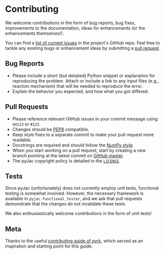 Contributing
============

We welcome contributions in the form of bug reports, bug fixes, improvements to the documentation, ideas for enhancements (or the enhancements themselves!).

You can find a [list of current issues](https://github.com/kyleniemeyer/pyJac/issues) in the project's GitHub repo. Feel free to tackle any existing bugs or enhancement ideas by submitting a [pull request](https://github.com/kyleniemeyer/pyJac/pulls).

Bug Reports
-----------

 * Please include a short (but detailed) Python snippet or explanation for reproducing the problem. Attach or include a link to any input files (e.g., reaction mechanism) that will be needed to reproduce the error.
 * Explain the behavior you expected, and how what you got differed.

Pull Requests
-------------

 * Please reference relevant GitHub issues in your commit message using `GH123` or `#123`.
 * Changes should be [PEP8](http://www.python.org/dev/peps/pep-0008/) compatible.
 * Keep style fixes to a separate commit to make your pull request more readable.
 * Docstrings are required and should follow the [NumPy style](http://sphinxcontrib-napoleon.readthedocs.io/en/latest/example_numpy.html#example-numpy).
 * When you start working on a pull request, start by creating a new branch pointing at the latest commit on [GitHub master](https://github.com/kyleniemeyer/pyJac/tree/master).
 * The pyJac copyright policy is detailed in the [`LICENSE`](https://github.com/kyleniemeyer/pyJac/blob/master/LICENSE).

Tests
-----

Since pyJac (unfortunately) does not currently employ unit tests, functional testing is somewhat involved. However, the necessary framework is available in `pyjac.functional_tester`, and we ask that pull requests demonstrate that the changes do not invalidate these tests.

We also enthusiastically welcome contributions in the form of unit tests!

Meta
----

Thanks to the useful [contributing guide of pyrk](https://github.com/pyrk/pyrk/blob/master/CONTRIBUTING.md), which served as an inspiration and starting point for this guide.
